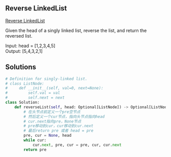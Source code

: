 ## Reverse LinkedList
[Reverse LinkedList](https://leetcode.cn/problems/reverse-linked-list/)  

Given the head of a singly linked list, reverse the list, and return the reversed list.

Input: head = [1,2,3,4,5]  
Output: [5,4,3,2,1]  

## Solutions  
```python
# Definition for singly-linked list.
# class ListNode:
#     def __init__(self, val=0, next=None):
#         self.val = val
#         self.next = next
class Solution:
    def reverseList(self, head: Optional[ListNode]) -> Optional[ListNode]:
        # 在头节点前定义一个pre空节点
        # 然后定义一个cur节点，指向头节点指向head
        # cur.next指向pre，None节点
        # pre移动到cur，cur移动到cur.next
        # 最后return pre 或者 head = pre
        pre, cur = None, head
        while cur:
            cur.next, pre, cur = pre, cur, cur.next
        return pre
```
